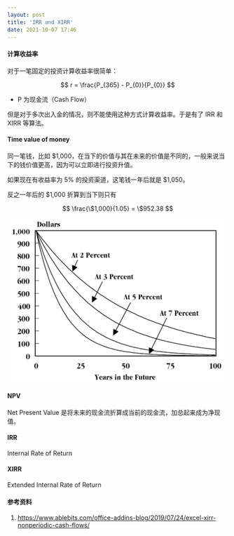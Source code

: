 ```yaml
---
layout: post
title: 'IRR and XIRR'
date: 2021-10-07 17:46
---
```


#### **计算收益率**

对于一笔固定的投资计算收益率很简单：

$$ r = \frac{P_{365} - P_{0}}{P_{0}} $$

- P 为现金流（Cash Flow）

但是对于多次出入金的情况，则不能使用这种方式计算收益率。于是有了 IRR 和 XIRR 等算法。

#### **Time value of money**

同一笔钱，比如 \$1,000，在当下的价值与其在未来的价值是不同的，一般来说当下的钱价值更高，因为可以立即进行投资升值。

如果现在有收益率为 5% 的投资渠道，这笔钱一年后就是 \$1,050。

反之一年后的 \$1,000 折算到当下则只有

$$ \frac{\$1,000}{1.05} = \$952.38 $$

![Economics_of_climate_change_chapter3_discounting_curves.png](/assets/irr-and-xirr/Economics_of_climate_change_chapter3_discounting_curves.png)

#### **NPV**

Net Present Value 是将未来的现金流折算成当前的现金流，加总起来成为净现值。

#### **IRR**

Internal Rate of Return

#### **XIRR**

Extended Internal Rate of Return

#### **参考资料**

1. <https://www.ablebits.com/office-addins-blog/2019/07/24/excel-xirr-nonperiodic-cash-flows/>

